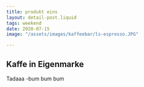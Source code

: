 ```yaml
---
title: produkt eins
layout: detail-post.liquid
tags: weekend
date: 2020-07-15
image: "/assets/images/kaffeebar/ls-espresso.JPG"

---
```

## Kaffe in Eigenmarke

Tadaaa -bum bum bum
